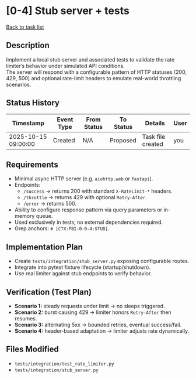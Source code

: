 # [0-4] Stub server + tests
[Back to task list](../tasks.md)

## Description
Implement a local stub server and associated tests to validate the rate limiter’s behavior under simulated API conditions.  
The server will respond with a configurable pattern of HTTP statuses (200, 429, 500) and optional rate-limit headers to emulate real-world throttling scenarios.

## Status History
| Timestamp | Event Type | From Status | To Status | Details | User |
|-----------|------------|-------------|-----------|---------|------|
| 2025-10-15 09:00:00 | Created | N/A | Proposed | Task file created | you |

## Requirements
- Minimal async HTTP server (e.g. `aiohttp.web` or `fastapi`).
- Endpoints:
  - `/success` → returns 200 with standard `X-RateLimit-*` headers.
  - `/throttle` → returns 429 with optional `Retry-After`.
  - `/error` → returns 500.
- Ability to configure response pattern via query parameters or in-memory queue.
- Used exclusively in tests; no external dependencies required.
- Grep anchors: `# [CTX:PBI-0:0-4:STUB]`.

## Implementation Plan
- Create `tests/integration/stub_server.py` exposing configurable routes.
- Integrate into pytest fixture lifecycle (startup/shutdown).
- Use real limiter against stub endpoints to verify behavior.

## Verification (Test Plan)
- **Scenario 1:** steady requests under limit → no sleeps triggered.
- **Scenario 2:** burst causing 429 → limiter honors `Retry-After` then resumes.
- **Scenario 3:** alternating 5xx → bounded retries, eventual success/fail.
- **Scenario 4:** header-based adaptation → limiter adjusts rate dynamically.

## Files Modified
- `tests/integration/test_rate_limiter.py`
- `tests/integration/stub_server.py`
